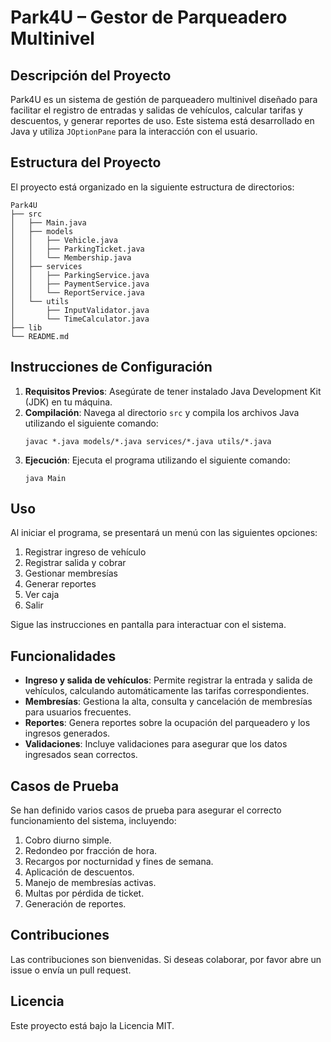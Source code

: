 # Park4U – Gestor de Parqueadero Multinivel

## Descripción del Proyecto

Park4U es un sistema de gestión de parqueadero multinivel diseñado para facilitar el registro de entradas y salidas de vehículos, calcular tarifas y descuentos, y generar reportes de uso. Este sistema está desarrollado en Java y utiliza `JOptionPane` para la interacción con el usuario.

## Estructura del Proyecto

El proyecto está organizado en la siguiente estructura de directorios:

```
Park4U
├── src
│   ├── Main.java
│   ├── models
│   │   ├── Vehicle.java
│   │   ├── ParkingTicket.java
│   │   └── Membership.java
│   ├── services
│   │   ├── ParkingService.java
│   │   ├── PaymentService.java
│   │   └── ReportService.java
│   └── utils
│       ├── InputValidator.java
│       └── TimeCalculator.java
├── lib
└── README.md
```

## Instrucciones de Configuración

1. **Requisitos Previos**: Asegúrate de tener instalado Java Development Kit (JDK) en tu máquina.
2. **Compilación**: Navega al directorio `src` y compila los archivos Java utilizando el siguiente comando:
   ```
   javac *.java models/*.java services/*.java utils/*.java
   ```
3. **Ejecución**: Ejecuta el programa utilizando el siguiente comando:
   ```
   java Main
   ```

## Uso

Al iniciar el programa, se presentará un menú con las siguientes opciones:

1. Registrar ingreso de vehículo
2. Registrar salida y cobrar
3. Gestionar membresías
4. Generar reportes
5. Ver caja
6. Salir

Sigue las instrucciones en pantalla para interactuar con el sistema.

## Funcionalidades

- **Ingreso y salida de vehículos**: Permite registrar la entrada y salida de vehículos, calculando automáticamente las tarifas correspondientes.
- **Membresías**: Gestiona la alta, consulta y cancelación de membresías para usuarios frecuentes.
- **Reportes**: Genera reportes sobre la ocupación del parqueadero y los ingresos generados.
- **Validaciones**: Incluye validaciones para asegurar que los datos ingresados sean correctos.

## Casos de Prueba

Se han definido varios casos de prueba para asegurar el correcto funcionamiento del sistema, incluyendo:

1. Cobro diurno simple.
2. Redondeo por fracción de hora.
3. Recargos por nocturnidad y fines de semana.
4. Aplicación de descuentos.
5. Manejo de membresías activas.
6. Multas por pérdida de ticket.
7. Generación de reportes.

## Contribuciones

Las contribuciones son bienvenidas. Si deseas colaborar, por favor abre un issue o envía un pull request.

## Licencia

Este proyecto está bajo la Licencia MIT.